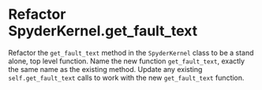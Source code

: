 # Refactor SpyderKernel.get_fault_text

Refactor the `get_fault_text` method in the `SpyderKernel` class to be a stand alone, top level function.
Name the new function `get_fault_text`, exactly the same name as the existing method.
Update any existing `self.get_fault_text` calls to work with the new `get_fault_text` function.
